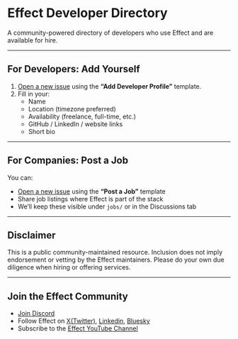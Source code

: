# Effect Developer Directory
A community-powered directory of developers who use Effect and are available for hire.

---

## For Developers: Add Yourself

1. [Open a new issue]() using the **“Add Developer Profile”** template.
2. Fill in your:
   - Name
   - Location (timezone preferred)
   - Availability (freelance, full-time, etc.)
   - GitHub / LinkedIn / website links
   - Short bio

  ---

  ## For Companies: Post a Job

You can:
- [Open a new issue]() using the **“Post a Job”** template
- Share job listings where Effect is part of the stack
- We’ll keep these visible under `jobs/` or in the Discussions tab

---

## Disclaimer

This is a public community-maintained resource.
Inclusion does not imply endorsement or vetting by the Effect maintainers.
Please do your own due diligence when hiring or offering services.

---

## Join the Effect Community

- [Join Discord](https://discord.gg/effect-ts)
- Follow Effect on [X(Twitter)](https://x.com/EffectTS_), [Linkedin](https://www.linkedin.com/feed/), [Bluesky](https://bsky.app/profile/effect-ts.bsky.social)
- Subscribe to the [Effect YouTube Channel](https://www.youtube.com/@effect-ts)

